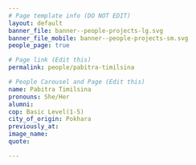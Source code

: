 ```yaml
---
# Page template info (DO NOT EDIT)
layout: default
banner_file: banner--people-projects-lg.svg
banner_file_mobile: banner--people-projects-sm.svg
people_page: true

# Page link (Edit this)
permalink: people/pabitra-timilsina

# People Carousel and Page (Edit this)
name: Pabitra Timilsina
pronouns: She/Her
alumni: 
cop: Basic Level(1-5)
city_of_origin: Pokhara
previously_at: 
image_name:
quote: 

---
```

